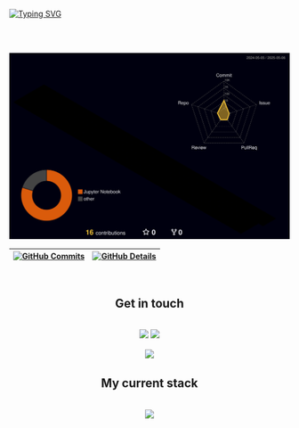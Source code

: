 [![Typing SVG](https://readme-typing-svg.herokuapp.com/?color=FFFFFF&size=35&center=true&vCenter=true&width=1000&lines=HI+THERE,+I'm+Eugênio+Lobo;Welcome+to+my+GitHub+page!+:%29;I'm+a+full+stack+developer;Feel+free+to+interact)](https://git.io/typing-svg)

<br/>
<br/>

![3D GitHub Profile](https://raw.githubusercontent.com/EugenioGuimaraes/EugenioGuimaraes/main/profile-3d-contrib/profile-night-rainbow.svg)


 | [![GitHub Commits](http://github-profile-summary-cards.vercel.app/api/cards/productive-time?username=EugenioGuimaraes&theme=dracula&utcOffset=-3)](https://github.com/vn7n24fzkq/github-profile-summary-cards) | [![GitHub Details](http://github-profile-summary-cards.vercel.app/api/cards/profile-details?username=EugenioGuimaraes&theme=dracula)](https://github.com/vn7n24fzkq/github-profile-summary-cards) |  
 | ----------- | ----------- |

<div align="center" style="display: inline_block">
  <br/>
  <h2>Get in touch</h2>
  <br/>
  <a href = "mailto:eugenio.guimaraes1112@gmail.com"><img src="https://img.shields.io/badge/-Gmail-%23333?style=for-the-badge&logo=gmail&logoColor=white" target="_blank"></a>
  <a href="https://www.linkedin.com/in/eugenio-lobo-guimaraes-1701aa1a2/" target="_blank"><img src="https://img.shields.io/badge/-LinkedIn-%230077B5?style=for-the-badge&logo=linkedin&logoColor=white" target="_blank"></a> 
  
 
  <br/>
  <br/>
    
  <a href="https://github.com/pedrolibas">
  <img src ="https://github-readme-streak-stats.herokuapp.com?user=EugenioGuimaraes&theme=dark&hide_border=true&background=FFFFFF00">
</a>
  
</div>

<div align="center">
  <h2>My current stack</h2>
  <br/>
    <div align="center" >
<a href="https://skillicons.dev"   >
  <img src="https://skillicons.dev//icons?i=cs,dotnet,py,django,go,java,aws,git,vscode,javascript,typescript,css,html,react,tailwind,sass,nodejs,vue,docker,figma,github,linux,ubuntu,postman,vercel,vite,bootstrap,postgres,stackoverflow,discord)" />
</a>
  <br />

